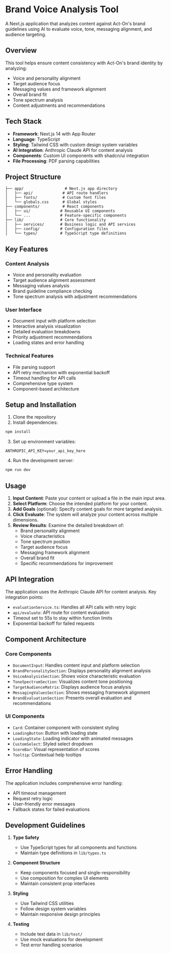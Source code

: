 # Brand Voice Analysis Tool

A Next.js application that analyzes content against Act-On's brand guidelines using AI to evaluate voice, tone, messaging alignment, and audience targeting.

## Overview

This tool helps ensure content consistency with Act-On's brand identity by analyzing:
- Voice and personality alignment
- Target audience focus
- Messaging values and framework alignment
- Overall brand fit
- Tone spectrum analysis
- Content adjustments and recommendations

## Tech Stack

- **Framework**: Next.js 14 with App Router
- **Language**: TypeScript
- **Styling**: Tailwind CSS with custom design system variables
- **AI Integration**: Anthropic Claude API for content analysis
- **Components**: Custom UI components with shadcn/ui integration
- **File Processing**: PDF parsing capabilities

## Project Structure

```
├── app/                  # Next.js app directory
│   ├── api/             # API route handlers
│   ├── fonts/           # Custom font files
│   └── globals.css      # Global styles
├── components/          # React components
│   ├── ui/             # Reusable UI components
│   └── ...             # Feature-specific components
├── lib/                # Core functionality
│   ├── services/       # Business logic and API services
│   ├── config/         # Configuration files
│   └── types/          # TypeScript type definitions
```

## Key Features

### Content Analysis
- Voice and personality evaluation
- Target audience alignment assessment
- Messaging values analysis
- Brand guideline compliance checking
- Tone spectrum analysis with adjustment recommendations

### User Interface
- Document input with platform selection
- Interactive analysis visualization
- Detailed evaluation breakdowns
- Priority adjustment recommendations
- Loading states and error handling

### Technical Features
- File parsing support
- API retry mechanism with exponential backoff
- Timeout handling for API calls
- Comprehensive type system
- Component-based architecture

## Setup and Installation

1. Clone the repository
2. Install dependencies:
```bash
npm install
```

3. Set up environment variables:
```env
ANTHROPIC_API_KEY=your_api_key_here
```

4. Run the development server:
```bash
npm run dev
```

## Usage

1. **Input Content**: Paste your content or upload a file in the main input area.
2. **Select Platform**: Choose the intended platform for your content.
3. **Add Goals** (optional): Specify content goals for more targeted analysis.
4. **Click Evaluate**: The system will analyze your content across multiple dimensions.
5. **Review Results**: Examine the detailed breakdown of:
   - Brand personality alignment
   - Voice characteristics
   - Tone spectrum position
   - Target audience focus
   - Messaging framework alignment
   - Overall brand fit
   - Specific recommendations for improvement

## API Integration

The application uses the Anthropic Claude API for content analysis. Key integration points:

- `evaluationService.ts`: Handles all API calls with retry logic
- `api/evaluate`: API route for content evaluation
- Timeout set to 55s to stay within function limits
- Exponential backoff for failed requests

## Component Architecture

### Core Components
- `DocumentInput`: Handles content input and platform selection
- `BrandPersonalitySection`: Displays personality alignment analysis
- `VoiceAnalysisSection`: Shows voice characteristic evaluation
- `ToneSpectrumSection`: Visualizes content tone positioning
- `TargetAudienceMatrix`: Displays audience focus analysis
- `MessagingValuesSection`: Shows messaging framework alignment
- `BrandEvaluationSection`: Presents overall evaluation and recommendations

### UI Components
- `Card`: Container component with consistent styling
- `LoadingButton`: Button with loading state
- `LoadingState`: Loading indicator with animated messages
- `CustomSelect`: Styled select dropdown
- `ScoreBar`: Visual representation of scores
- `Tooltip`: Contextual help tooltips

## Error Handling

The application includes comprehensive error handling:
- API timeout management
- Request retry logic
- User-friendly error messages
- Fallback states for failed evaluations

## Development Guidelines

1. **Type Safety**
   - Use TypeScript types for all components and functions
   - Maintain type definitions in `lib/types.ts`

2. **Component Structure**
   - Keep components focused and single-responsibility
   - Use composition for complex UI elements
   - Maintain consistent prop interfaces

3. **Styling**
   - Use Tailwind CSS utilities
   - Follow design system variables
   - Maintain responsive design principles

4. **Testing**
   - Include test data in `lib/test/`
   - Use mock evaluations for development
   - Test error handling scenarios